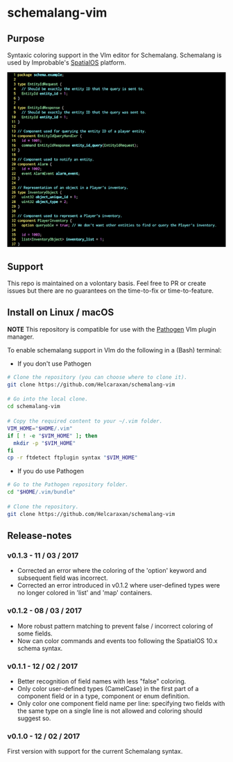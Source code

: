 # schemalang-vim
## Purpose
Syntaxic coloring support in the VIm editor for Schemalang.
Schemalang is used by Improbable's [SpatialOS](https://spatialos.improbable.io) platform.

![Example of schemalang-vim syntax coloring](https://github.com/Helcaraxan/schemalang-vim/blob/master/examples/coloring.png)

## Support
This repo is maintained on a volontary basis. Feel free to PR or create issues but there are no guarantees on the
time-to-fix or time-to-feature.

## Install on Linux / macOS
**NOTE** This repository is compatible for use with the [Pathogen](https://github.com/tpope/vim-pathogen) VIm plugin
manager.

To enable schemalang support in VIm do the following in a (Bash) terminal:
* If you don't use Pathogen
```bash
# Clone the repository (you can choose where to clone it).
git clone https://github.com/Helcaraxan/schemalang-vim

# Go into the local clone.
cd schemalang-vim

# Copy the required content to your ~/.vim folder.
VIM_HOME="$HOME/.vim"
if [ ! -e "$VIM_HOME" ]; then
  mkdir -p "$VIM_HOME"
fi
cp -r ftdetect ftplugin syntax "$VIM_HOME"
```
* If you do use Pathogen
```bash
# Go to the Pathogen repository folder.
cd "$HOME/.vim/bundle"

# Clone the repository.
git clone https://github.com/Helcaraxan/schemalang-vim
```

## Release-notes
### v0.1.3 - 11 / 03 / 2017
* Corrected an error where the coloring of the 'option' keyword and subsequent field was incorrect.
* Corrected an error introduced in v0.1.2 where user-defined types were no longer colored in 'list' and 'map'
  containers.

### v0.1.2 - 08 / 03 / 2017
* More robust pattern matching to prevent false / incorrect coloring of some fields.
* Now can color commands and events too following the SpatialOS 10.x schema syntax.

### v0.1.1 - 12 / 02 / 2017
* Better recognition of field names with less "false" coloring.
* Only color user-defined types (CamelCase) in the first part of a component field or in a type, component or enum
  definition.
* Only color one component field name per line: specifying two fields with the same type on a single line is not allowed
  and coloring should suggest so.

### v0.1.0 - 12 / 02 / 2017
First version with support for the current Schemalang syntax.
